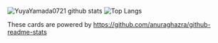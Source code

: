 ![YuyaYamada0721 github stats](https://github-readme-stats.vercel.app/api?username=YuyaYamada0721&count_private=true&show_icons=true&theme=radical)
![Top Langs](https://github-readme-stats.vercel.app/api/top-langs/?username=YuyaYamada0721&theme=radical)

These cards are powered by https://github.com/anuraghazra/github-readme-stats
